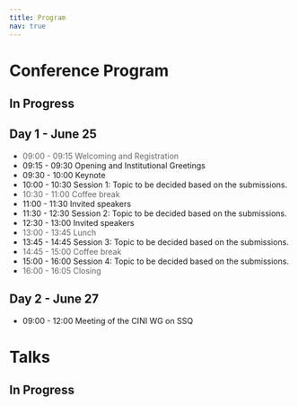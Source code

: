```yaml
---
title: Program
nav: true
---
```


# Conference Program
## **In Progress**

## Day 1 - June 25
- <font color="#666">09:00 - 09:15 Welcoming and Registration</font>
- 09:15 - 09:30 Opening and Institutional Greetings
- 09:30 - 10:00 Keynote
- 10:00 - 10:30 Session 1: Topic to be decided based on the submissions. <!-- Performance Modelling & Dependability -->
- <font color="#666">10:30 - 11:00 Coffee break</font>
- 11:00 - 11:30 Invited speakers
- 11:30 - 12:30	Session 2: Topic to be decided based on the submissions. <!--Cloud and Edge Computing -->
- 12:30 - 13:00	Invited speakers
- <font color="#666">13:00 - 13:45 Lunch</font>
- 13:45 - 14:45	Session 3: Topic to be decided based on the submissions. <!--Tools and Frameworks -->
- <font color="#666">14:45 - 15:00 Coffee break</font>
- 15:00 - 16:00	Session 4: Topic to be decided based on the submissions. <!--Artificial Intelligence / Machine Learning -->
- <font color="#666">16:00 - 16:05 Closing</font>

## Day 2 - June 27
- 09:00 - 12:00 Meeting of the CINI WG on SSQ


# Talks

## **In Progress**